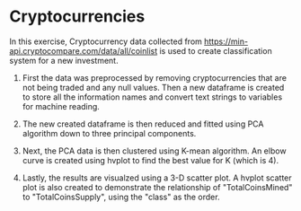 # Cryptocurrencies

In this exercise, Cryptocurrency data collected from https://min-api.cryptocompare.com/data/all/coinlist is used to create classification system for a new investment. 

1. First the data was preprocessed by removing cryptocurrencies that are not being traded and any null values. Then a new dataframe is created to store all the information names and convert text strings to variables for machine reading. 

2. The new created dataframe is then reduced and fitted using PCA algorithm down to three principal components. 

3. Next, the PCA data is then clustered using K-mean algorithm. An elbow curve is created using hvplot to find the best value for K (which is 4).

4. Lastly, the results are visualzed using a 3-D scatter plot. A hvplot scatter plot is also created to demonstrate the relationship of "TotalCoinsMined" to "TotalCoinsSupply", using the "class" as the order.
